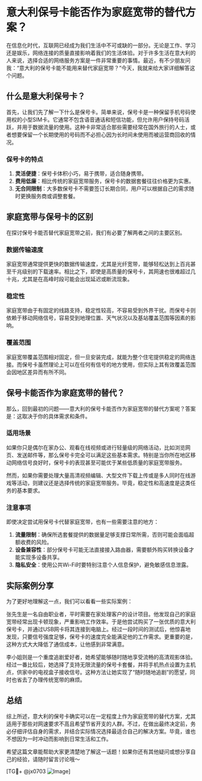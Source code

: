 # 意大利保号卡能否作为家庭宽带的替代方案？

在信息化时代，互联网已经成为我们生活中不可或缺的一部分。无论是工作、学习还是娱乐，网络连接的质量直接影响着我们的生活体验。对于许多生活在意大利的人来说，选择合适的网络服务方案是一件非常重要的事情。最近，有不少朋友问我：“意大利的保号卡能不能用来替代家庭宽带？”今天，我就来给大家详细解答这个问题。

## 什么是意大利保号卡？

首先，让我们先了解一下什么是保号卡。简单来说，保号卡是一种保留手机号码使用权的小型SIM卡。它通常不包含语音通话和短信功能，但允许用户保持号码活跃，并用于数据流量的使用。这种卡非常适合那些需要经常在国外旅行的人士，或者想要保留一个长期使用的号码而不必担心因为长时间未使用而被运营商回收的情况。

### 保号卡的特点

1. **灵活便捷**：保号卡体积小巧，易于携带，适合随身携带。
2. **费用低廉**：相比传统的家庭宽带服务，保号卡的数据套餐往往价格更为实惠。
3. **无合同限制**：大多数保号卡不需要签订长期合同，用户可以根据自己的需求随时更换服务商或调整套餐。

## 家庭宽带与保号卡的区别

在探讨保号卡能否替代家庭宽带之前，我们有必要了解两者之间的主要区别。

### 数据传输速度

家庭宽带通常提供更快的数据传输速度，尤其是光纤宽带，能够轻松达到上百兆甚至千兆级别的下载速率。相比之下，即使是高质量的保号卡，其网速也很难超过几十兆，尤其是在高峰时段可能会出现延迟或断流现象。

### 稳定性

家庭宽带由于有固定的线路支持，稳定性较高，不容易受到外界干扰。而保号卡则依赖于移动网络信号，容易受到地理位置、天气状况以及基站覆盖范围等因素的影响。

### 覆盖范围

家庭宽带覆盖范围相对固定，但一旦安装完成，就能为整个住宅提供稳定的网络连接。而保号卡虽然理论上可以在任何有信号的地方使用，但实际上其有效覆盖范围会因地区差异而有所不同。

## 保号卡能否作为家庭宽带的替代？

那么，回到最初的问题——意大利的保号卡能否作为家庭宽带的替代方案呢？答案是：这取决于你的具体需求和条件。

### 适用场景

如果你只是偶尔在家办公、观看在线视频或进行轻量级的网络活动，比如浏览网页、发送邮件等，那么保号卡完全可以满足这些基本需求。特别是当你所在地区移动网络信号良好时，保号卡的表现甚至可能优于某些低质量的家庭宽带服务。

然而，如果你需要处理大量高清视频编辑、大型文件下载上传或是多人同时在线游戏等活动，则建议还是选择传统的家庭宽带服务。毕竟，稳定性和高速度是这类任务的基本要求。

### 注意事项

即使决定尝试用保号卡代替家庭宽带，也有一些需要注意的地方：

1. **流量限制**：确保所选套餐提供的数据量足够支撑日常所需，否则可能会面临超额收费的风险。
2. **设备兼容性**：部分保号卡可能无法直接接入路由器，需要额外购买转换设备才能实现多设备共享。
3. **隐私安全**：使用公共Wi-Fi时要特别注意个人信息保护，避免敏感信息泄露。

## 实际案例分享

为了更好地理解这一点，我们可以看看一些实际案例：

张先生是一名自由职业者，平时需要在家处理客户的设计项目。他发现自己的家庭宽带经常出现卡顿现象，严重影响工作效率。于是他尝试购买了一张优质的意大利保号卡，并通过USB网卡将其连接到电脑上。经过一段时间的测试后，他惊喜地发现，只要信号强度足够，保号卡的速度完全能满足他的工作需求。更重要的是，这种方式大大降低了通信成本，让他感到非常满意。

李小姐则是一个重度追剧爱好者，她希望能够随时随地享受流畅的高清观影体验。经过一番比较后，她选择了支持无限流量的保号卡套餐，并将手机热点设置为主机点，供家中的电视盒子接收信号。这种方法让她实现了“随时随地追剧”的愿望，同时也省去了办理传统宽带的麻烦。

## 总结

综上所述，意大利的保号卡确实可以在一定程度上作为家庭宽带的替代方案，尤其适用于那些对网速要求不高且希望节省开支的人群。不过，在做出最终决定前，务必仔细评估自身的需求，并结合实际情况选择最适合自己的解决方案。毕竟，谁也不想因为一时冲动而影响到日常生活和工作。

希望这篇文章能帮助大家更清楚地了解这一话题！如果你还有其他疑问或想分享自己的经验，请随时留言讨论哦～ 

[TG💪+ @jx0703 ![Image](https://github.com/user-attachments/assets/dbca1d08-cadb-493c-b0ec-ad6f7a83f270)]